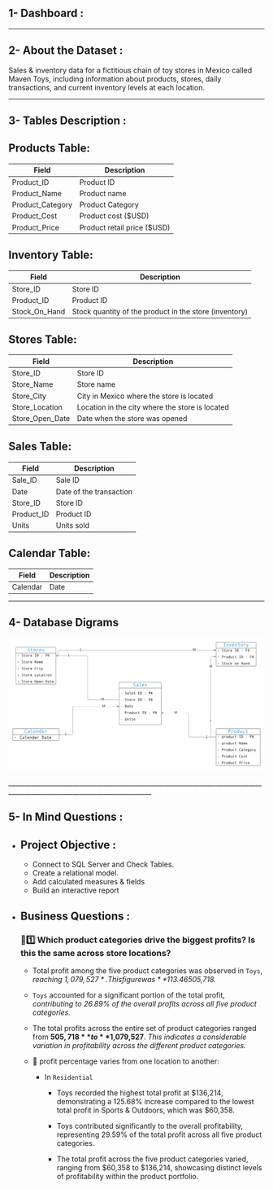 ## 1- Dashboard :

__________________________________________________________________________________________________________________________

## 2- About the Dataset :
Sales & inventory data for a fictitious chain of toy stores in Mexico called Maven Toys, including information about products, stores, daily transactions, and current inventory levels at each location.
__________________________________________________________________________________________________________________________

## 3- Tables Description :

## Products Table:
|Field	| Description |
|-----|----------------|
| Product_ID |	Product ID |
| Product_Name |	Product name |
| Product_Category |	Product Category |
| Product_Cost |	Product cost ($USD) |
| Product_Price |	Product retail price ($USD) |

## Inventory Table:
|Field	| Description |
|-----|----------------|
|	Store_ID |	Store ID |
|	Product_ID |	Product ID |
| Stock_On_Hand |	Stock quantity of the product in the store (inventory) |

## Stores Table:
|Field	| Description |
|-----|----------------|
|	Store_ID|	Store ID|
|	Store_Name|	Store name|
|	Store_City|	City in Mexico where the store is located|
|	Store_Location|	Location in the city where the store is located|
| Store_Open_Date|	Date when the store was opened|

## Sales Table:
|Field	| Description |
|-----|----------------|
|	Sale_ID|	Sale ID|
|	Date|	Date of the transaction|
|	Store_ID|	Store ID|
|	Product_ID|	Product ID|
|	Units|	Units sold|

## Calendar Table:
|Field	| Description |
|-----|----------------|
| Calendar |	Date|	Calendar date|
__________________________________________________________________________________________________________________________

## 4- Database Digrams

</p>
  <p float="left">
  <img src='resources/Mexico Toy Sales.png'/>
</p>
__________________________________________________________________________________________________________________________

## 5- In Mind Questions :

- ## Project Objective :
  - Connect to SQL Server and Check Tables. 
  - Create a relational model.
  - Add calculated measures & fields
  - Build an interactive report

- ## Business Questions :
  ### 📌1️⃣ Which product categories drive the biggest profits? Is this the same across store locations?
    - Total profit among the five product categories was observed in `Toys`, *reaching $1,079,527*. This figure was **113.46%** higher than the lowest total profit, which was in the `Sports & Outdoors` category at *$505,718.*

    - `Toys` accounted for a significant portion of the total profit, *contributing to 26.89% of the overall profits across all five product categories.*

    - The total profits across the entire set of product categories ranged from **$505,718** to **$1,079,527**. *This indicates a considerable variation in profitability across the different product categories.*
    
    - 🛑 profit percentage varies from one location to another:
        - In `Residential`
          - Toys recorded the highest total profit at $136,214, demonstrating a 125.68% increase compared to the lowest total profit in Sports & Outdoors, which was $60,358.

          - Toys contributed significantly to the overall profitability, representing 29.59% of the total profit across all five product categories.

          - The total profit across the five product categories varied, ranging from $60,358 to $136,214, showcasing distinct levels of profitability within the product portfolio.
  

